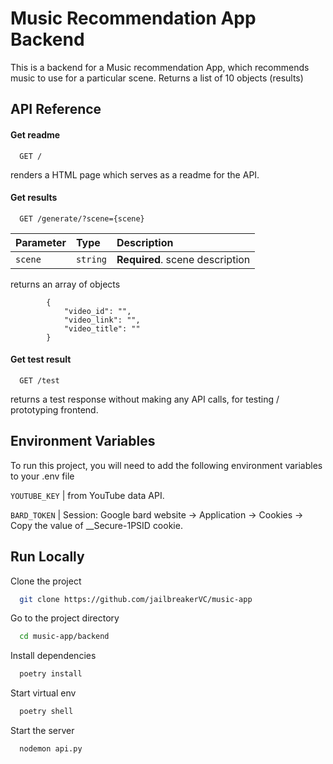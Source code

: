 # Music Recommendation App Backend

This is a backend for a Music recommendation App, which recommends music to use for a particular scene.
Returns a list of 10 objects (results)

## API Reference

#### Get readme

```http
  GET /
```

renders a HTML page which serves as a readme for the API.

#### Get results

```http
  GET /generate/?scene={scene}
```

| Parameter | Type     | Description                     |
| :-------- | :------- | :------------------------------ |
| `scene`   | `string` | **Required**. scene description |

returns an array of objects

```
        {
            "video_id": "",
            "video_link": "",
            "video_title": ""
        }
```

#### Get test result

```http
  GET /test
```

returns a test response without making any API calls, for testing / prototyping frontend.

## Environment Variables

To run this project, you will need to add the following environment variables to your .env file

`YOUTUBE_KEY`
| from YouTube data API.

`BARD_TOKEN` |
Session: Google bard website → Application → Cookies → Copy the value of \_\_Secure-1PSID cookie.

## Run Locally

Clone the project

```bash
  git clone https://github.com/jailbreakerVC/music-app
```

Go to the project directory

```bash
  cd music-app/backend
```

Install dependencies

```bash
  poetry install
```

Start virtual env

```bash
  poetry shell
```

Start the server

```bash
  nodemon api.py
```
